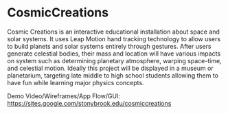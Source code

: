 # CosmicCreations

Cosmic Creations is an interactive educational installation about space and solar systems. It uses Leap Motion hand tracking technology to allow users to build planets and solar systems entirely through gestures. After users generate celestial bodies, their mass and location will have various impacts on system such as determining planetary atmosphere, warping space-time, and celestial motion. Ideally this project will be displayed in a museum or planetarium, targeting late middle to high school students allowing them to have fun while learning major physics concepts. 



Demo Video/Wireframes/App Flow/GUI:
  https://sites.google.com/stonybrook.edu/cosmiccreations
